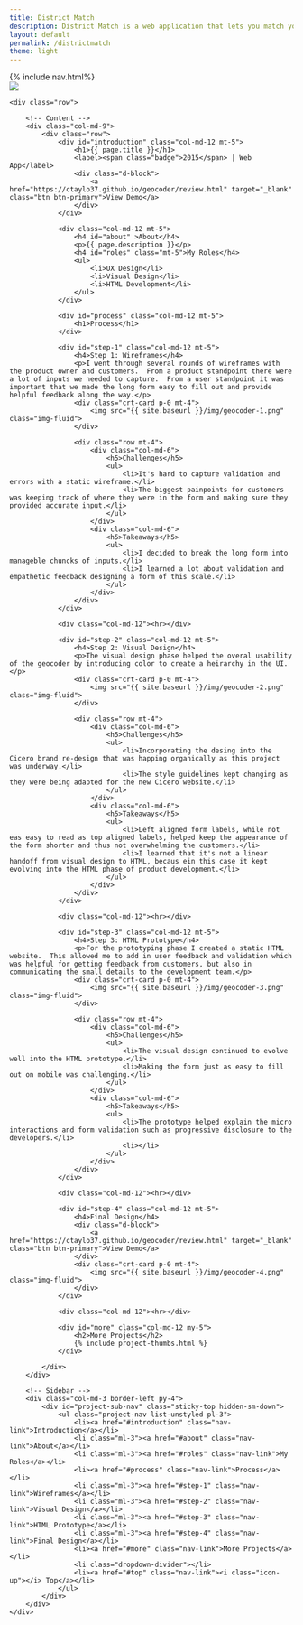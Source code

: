 ```yaml
---
title: District Match
description: District Match is a web application that lets you match your addresses to legislative districts and elected officials.  Simply upload your addresses in a CSV and District Match will return them stamped with the legislative districts and elected official information you requested.
layout: default
permalink: /districtmatch
theme: light
---
```


<div id="top" class="row">
	{% include nav.html%}
	<div class="container px-0">
		<div class="row">
			<div class="col-md-12">
				<img src="{{ site.baseurl }}/img/geocoder-hero.png" class="img-fluid">
			</div>
		</div>
	</div>
</div>

<div id="project-elmo" class="container">
	
	<div class="row">
		
		<!-- Content -->
		<div class="col-md-9">
			<div class="row">
				<div id="introduction" class="col-md-12 mt-5">
					<h1>{{ page.title }}</h1>
					<label><span class="badge">2015</span> | Web App</label>
					<div class="d-block">
						<a href="https://ctaylo37.github.io/geocoder/review.html" target="_blank" class="btn btn-primary">View Demo</a>
					</div>
				</div>

				<div class="col-md-12 mt-5">
					<h4 id="about" >About</h4>
					<p>{{ page.description }}</p>
					<h4 id="roles" class="mt-5">My Roles</h4>
					<ul>
						<li>UX Design</li>
						<li>Visual Design</li>
						<li>HTML Development</li>
					</ul>
				</div>

				<div id="process" class="col-md-12 mt-5">
					<h1>Process</h1>
				</div>

				<div id="step-1" class="col-md-12 mt-5">
					<h4>Step 1: Wireframes</h4>
					<p>I went through several rounds of wireframes with the product owner and customers.  From a product standpoint there were a lot of inputs we needed to capture.  From a user standpoint it was important that we made the long form easy to fill out and provide helpful feedback along the way.</p>
					<div class="crt-card p-0 mt-4">
						<img src="{{ site.baseurl }}/img/geocoder-1.png" class="img-fluid">
					</div>

					<div class="row mt-4">
						<div class="col-md-6">
							<h5>Challenges</h5>
							<ul>
								<li>It's hard to capture validation and errors with a static wireframe.</li>
								<li>The biggest painpoints for customers was keeping track of where they were in the form and making sure they provided accurate input.</li>
							</ul>
						</div>
						<div class="col-md-6">
							<h5>Takeaways</h5>
							<ul>
								<li>I decided to break the long form into manageble chuncks of inputs.</li>
								<li>I learned a lot about validation and empathetic feedback designing a form of this scale.</li>
							</ul>
						</div>
					</div>
				</div>

				<div class="col-md-12"><hr></div>

				<div id="step-2" class="col-md-12 mt-5">
					<h4>Step 2: Visual Design</h4>
					<p>The visual design phase helped the overal usability of the geocoder by introducing color to create a heirarchy in the UI.</p>
					<div class="crt-card p-0 mt-4">
						<img src="{{ site.baseurl }}/img/geocoder-2.png" class="img-fluid">
					</div>

					<div class="row mt-4">
						<div class="col-md-6">
							<h5>Challenges</h5>
							<ul>
								<li>Incorporating the desing into the Cicero brand re-design that was happing organically as this project was underway.</li>
								<li>The style guidelines kept changing as they were being adapted for the new Cicero website.</li>
							</ul>
						</div>
						<div class="col-md-6">
							<h5>Takeaways</h5>
							<ul>
								<li>Left aligned form labels, while not eas easy to read as top aligned labels, helped keep the appearance of the form shorter and thus not overwhelming the customers.</li>
								<li>I learned that it's not a linear handoff from visual design to HTML, becaus ein this case it kept evolving into the HTML phase of product development.</li>
							</ul>
						</div>
					</div>
				</div>

				<div class="col-md-12"><hr></div>

				<div id="step-3" class="col-md-12 mt-5">
					<h4>Step 3: HTML Prototype</h4>
					<p>For the prototyping phase I created a static HTML website.  This allowed me to add in user feedback and validation which was helpful for getting feedback from customers, but also in communicating the small details to the development team.</p>
					<div class="crt-card p-0 mt-4">
						<img src="{{ site.baseurl }}/img/geocoder-3.png" class="img-fluid">
					</div>

					<div class="row mt-4">
						<div class="col-md-6">
							<h5>Challenges</h5>
							<ul>
								<li>The visual design continued to evolve well into the HTML prototype.</li>
								<li>Making the form just as easy to fill out on mobile was challenging.</li>
							</ul>
						</div>
						<div class="col-md-6">
							<h5>Takeaways</h5>
							<ul>
								<li>The prototype helped explain the micro interactions and form validation such as progressive disclosure to the developers.</li>
								<li></li>
							</ul>
						</div>
					</div>
				</div>

				<div class="col-md-12"><hr></div>

				<div id="step-4" class="col-md-12 mt-5">
					<h4>Final Design</h4>
					<div class="d-block">
						<a href="https://ctaylo37.github.io/geocoder/review.html" target="_blank" class="btn btn-primary">View Demo</a>
					</div>
					<div class="crt-card p-0 mt-4">
						<img src="{{ site.baseurl }}/img/geocoder-4.png" class="img-fluid">
					</div>
				</div>

				<div class="col-md-12"><hr></div>

				<div id="more" class="col-md-12 my-5">
					<h2>More Projects</h2>
					{% include project-thumbs.html %}
				</div>

			</div>
		</div>
		
		<!-- Sidebar -->
		<div class="col-md-3 border-left py-4">
			<div id="project-sub-nav" class="sticky-top hidden-sm-down">
				<ul class="project-nav list-unstyled pl-3">
					<li><a href="#introduction" class="nav-link">Introduction</a></li>
					<li class="ml-3"><a href="#about" class="nav-link">About</a></li>
					<li class="ml-3"><a href="#roles" class="nav-link">My Roles</a></li>
					<li><a href="#process" class="nav-link">Process</a></li>
					<li class="ml-3"><a href="#step-1" class="nav-link">Wireframes</a></li>
					<li class="ml-3"><a href="#step-2" class="nav-link">Visual Design</a></li>
					<li class="ml-3"><a href="#step-3" class="nav-link">HTML Prototype</a></li>
					<li class="ml-3"><a href="#step-4" class="nav-link">Final Design</a></li>
					<li><a href="#more" class="nav-link">More Projects</a></li>
					<li class="dropdown-divider"></li>
					<li><a href="#top" class="nav-link"><i class="icon-up"></i> Top</a></li>
				</ul>
			</div>
		</div>
	</div>
</div>